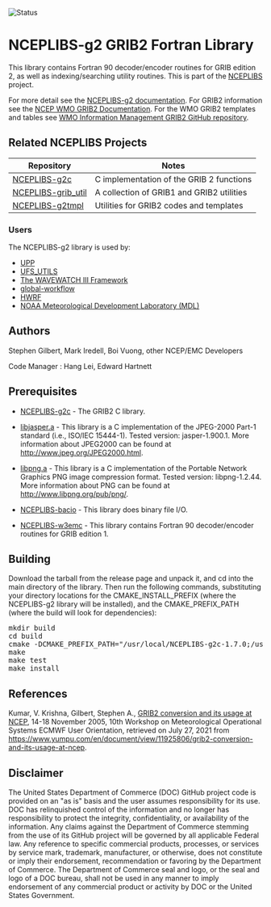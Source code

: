 ![Status](https://github.com/NOAA-EMC/NCEPLIBS-g2/workflows/Build%20and%20Test/badge.svg)


# NCEPLIBS-g2 GRIB2 Fortran Library

This library contains Fortran 90 decoder/encoder routines for GRIB
edition 2, as well as indexing/searching utility routines. This is
part of the [NCEPLIBS](https://github.com/NOAA-EMC/NCEPLIBS) project.

For more detail see the [NCEPLIBS-g2
documentation](https://noaa-emc.github.io/NCEPLIBS-g2/). For GRIB2
information see the [NCEP WMO GRIB2
Documentation](https://www.nco.ncep.noaa.gov/pmb/docs/grib2/grib2_doc/). For
the WMO GRIB2 templates and tables see [WMO Information Management
GRIB2 GitHub repository](https://github.com/wmo-im/GRIB2).

## Related NCEPLIBS Projects

Repository | Notes
-----------|------
[NCEPLIBS-g2c](https://github.com/NOAA-EMC/NCEPLIBS-g2c) | C implementation of the GRIB 2 functions
[NCEPLIBS-grib_util](https://github.com/NOAA-EMC/NCEPLIBS-grib_util) | A collection of GRIB1 and GRIB2 utilities
[NCEPLIBS-g2tmpl](https://github.com/NOAA-EMC/NCEPLIBS-g2tmpl) | Utilities for GRIB2 codes and templates

### Users

The NCEPLIBS-g2 library is used by:
 - [UPP](https://github.com/NOAA-EMC/UPP)
 - [UFS_UTILS](https://github.com/NOAA-EMC/UFS_UTILS)
 - [The WAVEWATCH III Framework](https://github.com/NOAA-EMC/WW3)
 - [global-workflow](https://github.com/NOAA-EMC/global-workflow)
 - [HWRF](https://github.com/NCAR/HWRFdev)
 - [NOAA Meteorological Development Laboratory (MDL)](https://github.com/NOAA-MDL)

## Authors

Stephen Gilbert, Mark Iredell, Boi Vuong, other NCEP/EMC Developers

Code Manager : Hang Lei, Edward Hartnett

## Prerequisites

- [NCEPLIBS-g2c](https://github.com/NOAA-EMC/NCEPLIBS-g2c) - The GRIB2
  C library.

- [libjasper.a](http://www.ece.uvic.ca/~mdadams/jasper/) - This
  library is a C implementation of the JPEG-2000 Part-1 standard
  (i.e., ISO/IEC 15444-1). Tested version: jasper-1.900.1. More
  information about JPEG2000 can be found at
  http://www.jpeg.org/JPEG2000.html.

- [libpng.a](http://www.libpng.org/pub/png/libpng.html) - This library
  is a C implementation of the Portable Network Graphics PNG image
  compression format. Tested version: libpng-1.2.44. More information
  about PNG can be found at http://www.libpng.org/pub/png/.

- [NCEPLIBS-bacio](https://github.com/NOAA-EMC/NCEPLIBS-bacio) - This library
  does binary file I/O.

- [NCEPLIBS-w3emc](https://github.com/NOAA-EMC/NCEPLIBS-w3emc) - This library
  contains Fortran 90 decoder/encoder routines for GRIB edition 1.

## Building

Download the tarball from the release page and unpack it, and cd into
the main directory of the library. Then run the following commands,
substituting your directory locations for the CMAKE_INSTALL_PREFIX
(where the NCEPLIBS-g2 library will be installed), and the
CMAKE_PREFIX_PATH (where the build will look for dependencies):

<pre>
mkdir build
cd build
cmake -DCMAKE_PREFIX_PATH="/usr/local/NCEPLIBS-g2c-1.7.0;/usr/local/jasper-3.0.3;/usr/local/NCEPLIBS-bacio-2.5.0;/usr/local/NCEPLIBS-w3emc-2.9.2" -DCMAKE_INSTALL_PREFIX=/usr/local/NCEPLIBS-g2 ..
make
make test
make install
</pre>

## References

Kumar, V. Krishna, Gilbert, Stephen A., [GRIB2 conversion and its
usage at NCEP](docs/GRIB2_conversion_and_its_usage_at_NCEP.pdf), 14-18
November 2005, 10th Workshop on Meteorological Operational Systems
ECMWF User Orientation, retrieved on July 27, 2021 from
https://www.yumpu.com/en/document/view/11925806/grib2-conversion-and-its-usage-at-ncep.

## Disclaimer

The United States Department of Commerce (DOC) GitHub project code is
provided on an "as is" basis and the user assumes responsibility for
its use. DOC has relinquished control of the information and no longer
has responsibility to protect the integrity, confidentiality, or
availability of the information. Any claims against the Department of
Commerce stemming from the use of its GitHub project will be governed
by all applicable Federal law. Any reference to specific commercial
products, processes, or services by service mark, trademark,
manufacturer, or otherwise, does not constitute or imply their
endorsement, recommendation or favoring by the Department of
Commerce. The Department of Commerce seal and logo, or the seal and
logo of a DOC bureau, shall not be used in any manner to imply
endorsement of any commercial product or activity by DOC or the United
States Government.
